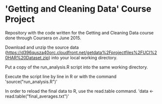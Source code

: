 # 'Getting and Cleaning Data' Course Project
Repository with the code written for the Getting and Cleaning Data course done through Coursera on June 2015.

Download and unzip the source data (https://d396qusza40orc.cloudfront.net/getdata%2Fprojectfiles%2FUCI%20HAR%20Dataset.zip)
into your local working directory.

Put a copy of the run_analysis.R script into the same working directory.

Execute the script line by line in R or with the command 'source("run_analysis.R")'

In order to reload the final data to R, use the read.table command. 'data <- read.table("final_averages.txt")'
